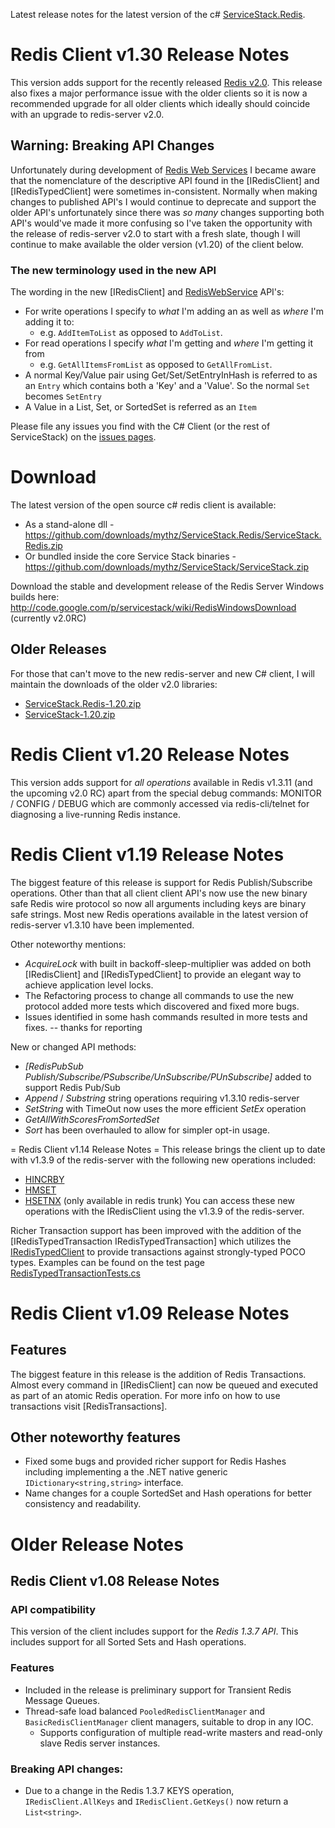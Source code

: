 Latest release notes for the latest version of the c# [ServiceStack.Redis](~/redis-client/redis-client).

# Redis Client v1.30 Release Notes
This version adds support for the recently released [Redis v2.0](http://code.google.com/p/redis/wiki/Redis_2_0_0_Changelog). 
This release also fixes a major performance issue with the older clients so it is now a recommended upgrade for all older clients which ideally should coincide with an upgrade to  redis-server v2.0.

## Warning: Breaking API Changes
Unfortunately during development of [Redis Web Services](https://servicestack.net/RedisWebServices.Host/Public/Metadata) I became aware that the nomenclature 
of the descriptive API found in the [IRedisClient] and [IRedisTypedClient] were sometimes in-consistent. Normally when making changes to published API's I would 
continue to deprecate and support the older API's unfortunately since there was _so many_ changes supporting both API's would've made it more confusing so I've 
taken the opportunity with the release of redis-server v2.0 to start with a fresh slate, though I will continue to make available the older version (v1.20) of the client below.

### The new terminology used in the new API
The wording in the new [IRedisClient] and [RedisWebService](https://servicestack.net/RedisWebServices.Host/Public/Metadata) API's:
  * For write operations I specify to *what* I'm adding an as well as *where* I'm adding it to: 
     * e.g. `AddItemToList` as opposed to `AddToList`.
  * For read operations I specify *what* I'm getting and *where* I'm getting it from 
    * e.g. `GetAllItemsFromList` as opposed to `GetAllFromList`.
  * A normal Key/Value pair using Get/Set/SetEntryInHash is referred to as an `Entry` which contains both a 'Key' and a 'Value'. So the normal `Set` becomes `SetEntry`
  * A Value in a List, Set, or SortedSet is referred as an `Item`

Please file any issues you find with the C# Client (or the rest of ServiceStack) on the [issues pages](https://github.com/ServiceStack/ServiceStack.Redis/issues).

# Download 
The latest version of the open source c# redis client is available:
  * As a stand-alone dll - https://github.com/downloads/mythz/ServiceStack.Redis/ServiceStack.Redis.zip
  * Or bundled inside the core Service Stack binaries - https://github.com/downloads/mythz/ServiceStack/ServiceStack.zip

Download the stable and development release of the Redis Server Windows builds here:
http://code.google.com/p/servicestack/wiki/RedisWindowsDownload (currently v2.0RC)

## Older Releases 
For those that can't move to the new redis-server and new C# client, I will maintain the downloads of the older v2.0 libraries:
  * [ServiceStack.Redis-1.20.zip](http://servicestack.googlecode.com/files/ServiceStack.Redis-1.20.zip)
  * [ServiceStack-1.20.zip](http://servicestack.googlecode.com/files/ServiceStack-1.20.zip)



# Redis Client v1.20 Release Notes 
This version adds support for *all operations* available in Redis v1.3.11 (and the upcoming v2.0 RC) apart from the special debug commands: MONITOR / CONFIG / DEBUG 
which are commonly accessed via redis-cli/telnet for diagnosing a live-running Redis instance.

# Redis Client v1.19 Release Notes 
The biggest feature of this release is support for Redis Publish/Subscribe operations.
Other than that all client client API's now use the new binary safe Redis wire protocol so now all arguments including keys are binary safe strings. 
Most new Redis operations available in the latest version of redis-server v1.3.10 have been implemented.

Other noteworthy mentions:
  * *AcquireLock* with built in backoff-sleep-multiplier was added on both [IRedisClient] and [IRedisTypedClient] to provide an elegant way to achieve application level locks.  
  * The Refactoring process to change all commands to use the new protocol added more tests which discovered and fixed more bugs.
  * Issues identified in some hash commands resulted in more tests and fixes. -- thanks for reporting 

New or changed API methods:
  * *[RedisPubSub Publish/Subscribe/PSubscribe/UnSubscribe/PUnSubscribe]* added to support Redis Pub/Sub
  * *Append* / *Substring* string operations requiring v1.3.10 redis-server
  * *SetString* with TimeOut now uses the more efficient *SetEx* operation
  * *GetAllWithScoresFromSortedSet* 
  * *Sort* has been overhauled to allow for simpler opt-in usage.

= Redis Client v1.14 Release Notes =
This release brings the client up to date with v1.3.9 of the redis-server with the following new operations included:
  * [HINCRBY](http://code.google.com/p/redis/wiki/HincrbyCommand)
  * [HMSET](http://code.google.com/p/redis/wiki/HmsetCommand)
  * [HSETNX](http://code.google.com/p/redis/wiki/HsetnxCommand) (only available in redis trunk)
You can access these new operations with the IRedisClient using the v1.3.9 of the redis-server.

Richer Transaction support has been improved with the addition of the [IRedisTypedTransaction IRedisTypedTransaction<T>] which utilizes the 
[IRedisTypedClient](~/redis-client/iredistypedclient-api) 
to provide transactions against strongly-typed POCO types. Examples can be found on the test page 
[RedisTypedTransactionTests.cs](https://github.com/ServiceStack/ServiceStack.Redis/blob/master/tests/ServiceStack.Redis.Tests/Generic/RedisTypedTransactionTests.cs)

# Redis Client v1.09 Release Notes 

## Features 
The biggest feature in this release is the addition of Redis Transactions. Almost every command in [IRedisClient] can now be queued and executed as part of an atomic Redis operation. For more info on how to use transactions visit [RedisTransactions].

## Other noteworthy features 
 * Fixed some bugs and provided richer support for Redis Hashes including implementing a the .NET native generic `IDictionary<string,string>` interface.
 * Name changes for a couple SortedSet and Hash operations for better consistency and readability.

# Older Release Notes 

## Redis Client v1.08 Release Notes 

### API compatibility 
This version of the client includes support for the *Redis 1.3.7 API*. This includes support for all Sorted Sets and Hash operations.

### Features 
  * Included in the release is preliminary support for Transient Redis Message Queues.
  * Thread-safe load balanced `PooledRedisClientManager` and `BasicRedisClientManager` client managers, suitable to drop in any IOC.
      * Supports configuration of multiple read-write masters and read-only slave Redis server instances.

### Breaking API changes: 
  * Due to a change in the Redis 1.3.7 KEYS operation, `IRedisClient.AllKeys` and `IRedisClient.GetKeys()` now return a `List<string>`.
  